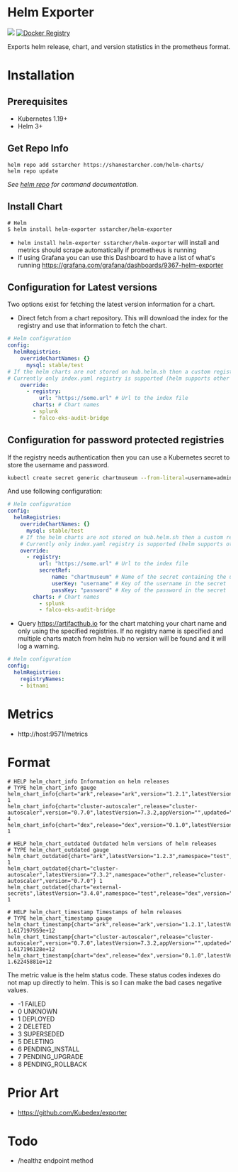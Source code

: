 # Helm Exporter

[![](https://images.microbadger.com/badges/image/sstarcher/helm-exporter.svg)](http://microbadger.com/images/sstarcher/helm-exporter "Get your own image badge on microbadger.com")
[![Docker Registry](https://img.shields.io/docker/pulls/sstarcher/helm-exporter.svg)](https://registry.hub.docker.com/u/sstarcher/helm-exporter)&nbsp;

Exports helm release, chart, and version statistics in the prometheus format.

# Installation
## Prerequisites

- Kubernetes 1.19+
- Helm 3+

## Get Repo Info

```console
helm repo add sstarcher https://shanestarcher.com/helm-charts/
helm repo update
```

_See [helm repo](https://hub.helm.sh/charts/sstarcher/helm-exporter) for command documentation._

## Install Chart

```console
# Helm
$ helm install helm-exporter sstarcher/helm-exporter
```
* `helm install helm-exporter sstarcher/helm-exporter` will install and metrics should scrape automatically if prometheus is running
* If using Grafana you can use this Dashboard to have a list of what's running https://grafana.com/grafana/dashboards/9367-helm-exporter

## Configuration for Latest versions

Two options exist for fetching the latest version information for a chart.
* Direct fetch from a chart repository.  This will download the index for the registry and use that information to fetch the chart.

```yaml
# Helm configuration
config:
  helmRegistries:
    overrideChartNames: {}
      mysql: stable/test
# If the helm charts are not stored on hub.helm.sh then a custom registry can be configured here.
# Currently only index.yaml registry is supported (helm supports other registries as well)
    override:
      - registry:
          url: "https://some.url" # Url to the index file
        charts: # Chart names
        - splunk
        - falco-eks-audit-bridge
```

## Configuration for password protected registries

If the registry needs authentication then you can use a Kubernetes secret to store the username and password.

```bash
kubectl create secret generic chartmuseum --from-literal=username=admin --from-literal=password=admin
```

And use following configuration:

```yaml
# Helm configuration
config:
  helmRegistries:
    overrideChartNames: {}
      mysql: stable/test
    # If the helm charts are not stored on hub.helm.sh then a custom registry can be configured here.
    # Currently only index.yaml registry is supported (helm supports other registries as well)
    override:
      - registry:
          url: "https://some.url" # Url to the index file
          secretRef:
              name: "chartmuseum" # Name of the secret containing the username and password
              userKey: "username" # Key of the username in the secret
              passKey: "password" # Key of the password in the secret
        charts: # Chart names
          - splunk
          - falco-eks-audit-bridge
```


* Query https://artifacthub.io for the chart matching your chart name and only using the specified registries.  If no registry name is specified and multiple charts match from helm hub no version will be found and it will log a warning.
```yaml
# Helm configuration
config:
  helmRegistries:
    registryNames:
    - bitnami
```

# Metrics
* http://host:9571/metrics

# Format
```
# HELP helm_chart_info Information on helm releases
# TYPE helm_chart_info gauge
helm_chart_info{chart="ark",release="ark",version="1.2.1",latestVersion="1.2.3",appVersion="1.2.3",updated="1553201431",namespace="test"} 1
helm_chart_info{chart="cluster-autoscaler",release="cluster-autoscaler",version="0.7.0",latestVersion=7.3.2,appVersion="",updated="1553201431",namespace="other"} 4
helm_chart_info{chart="dex",release="dex",version="0.1.0",latestVersion="3.4.0",appVersion="1.2.3",updated="1553201431",namespace="test"} 1

# HELP helm_chart_outdated Outdated helm versions of helm releases
# TYPE helm_chart_outdated gauge
helm_chart_outdated{chart="ark",latestVersion="1.2.3",namespace="test",release="ark",version="1.2.1"} 1
helm_chart_outdated{chart="cluster-autoscaler",latestVersion="7.3.2",namespace="other",release="cluster-autoscaler",version="0.7.0"} 1
helm_chart_outdated{chart="external-secrets",latestVersion="3.4.0",namespace="test",release="dex",version="0.1.0"} 1

# HELP helm_chart_timestamp Timestamps of helm releases
# TYPE helm_chart_timestamp gauge
helm_chart_timestamp{chart="ark",release="ark",version="1.2.1",latestVersion="1.2.3",appVersion="1.2.3",updated="1553201431",namespace="test"} 1.617197959e+12
helm_chart_timestamp{chart="cluster-autoscaler",release="cluster-autoscaler",version="0.7.0",latestVersion=7.3.2,appVersion="",updated="1553201431",namespace="other"} 1.617196128e+12
helm_chart_timestamp{chart="dex",release="dex",version="0.1.0",latestVersion="3.4.0",appVersion="1.2.3",updated="1553201431",namespace="test"} 1.62245881e+12

```

The metric value is the helm status code.  These status codes indexes do not map up directly to helm.  This is so I can make the bad cases negative values.
* -1 FAILED
* 0 UNKNOWN
* 1 DEPLOYED
* 2 DELETED
* 3 SUPERSEDED
* 5 DELETING
* 6 PENDING_INSTALL
* 7 PENDING_UPGRADE
* 8 PENDING_ROLLBACK

# Prior Art
* https://github.com/Kubedex/exporter

# Todo
* /healthz endpoint method

